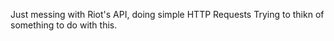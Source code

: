 Just messing with Riot's API, doing simple HTTP Requests
Trying to thikn of something to do with this.
